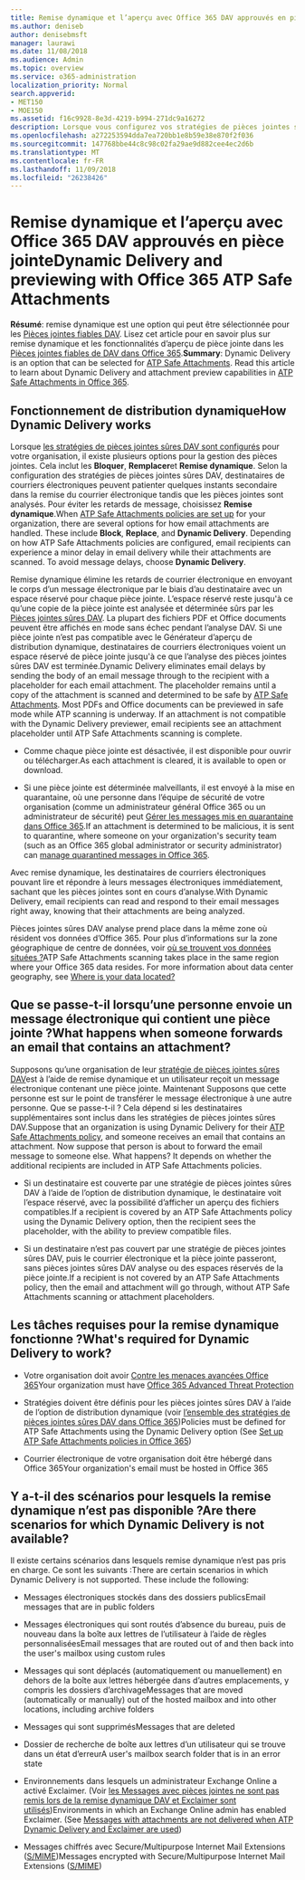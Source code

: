 ```yaml
---
title: Remise dynamique et l’aperçu avec Office 365 DAV approuvés en pièce jointe
ms.author: deniseb
author: denisebmsft
manager: laurawi
ms.date: 11/08/2018
ms.audience: Admin
ms.topic: overview
ms.service: o365-administration
localization_priority: Normal
search.appverid:
- MET150
- MOE150
ms.assetid: f16c9928-8e3d-4219-b994-271dc9a16272
description: Lorsque vous configurez vos stratégies de pièces jointes sûres DAV, vous choisissez remise dynamique afin d’éviter les retards de message et permettent aux utilisateurs d’afficher un aperçu des pièces jointes qui sont analysés.
ms.openlocfilehash: a272253594dda7ea720bb1e8b59e38e870f2f036
ms.sourcegitcommit: 147768bbe44c8c98c02fa29ae9d882cee4ec2d6b
ms.translationtype: MT
ms.contentlocale: fr-FR
ms.lasthandoff: 11/09/2018
ms.locfileid: "26238426"
---
```

# <a name="dynamic-delivery-and-previewing-with-office-365-atp-safe-attachments"></a><span data-ttu-id="2d6cc-103">Remise dynamique et l’aperçu avec Office 365 DAV approuvés en pièce jointe</span><span class="sxs-lookup"><span data-stu-id="2d6cc-103">Dynamic Delivery and previewing with Office 365 ATP Safe Attachments</span></span>

<span data-ttu-id="2d6cc-p101">**Résumé**: remise dynamique est une option qui peut être sélectionnée pour les [Pièces jointes fiables DAV](atp-safe-attachments.md). Lisez cet article pour en savoir plus sur remise dynamique et les fonctionnalités d’aperçu de pièce jointe dans les [Pièces jointes fiables de DAV dans Office 365](atp-safe-attachments.md).</span><span class="sxs-lookup"><span data-stu-id="2d6cc-p101">**Summary**: Dynamic Delivery is an option that can be selected for [ATP Safe Attachments](atp-safe-attachments.md). Read this article to learn about Dynamic Delivery and attachment preview capabilities in [ATP Safe Attachments in Office 365](atp-safe-attachments.md).</span></span>
  
## <a name="how-dynamic-delivery-works"></a><span data-ttu-id="2d6cc-106">Fonctionnement de distribution dynamique</span><span class="sxs-lookup"><span data-stu-id="2d6cc-106">How Dynamic Delivery works</span></span>

<span data-ttu-id="2d6cc-p102">Lorsque [les stratégies de pièces jointes sûres DAV sont configurés](set-up-atp-safe-attachments-policies.md) pour votre organisation, il existe plusieurs options pour la gestion des pièces jointes. Cela inclut les **Bloquer**, **Remplacer**et **Remise dynamique**. Selon la configuration des stratégies de pièces jointes sûres DAV, destinataires de courriers électroniques peuvent patienter quelques instants secondaire dans la remise du courrier électronique tandis que les pièces jointes sont analysés. Pour éviter les retards de message, choisissez **Remise dynamique**.</span><span class="sxs-lookup"><span data-stu-id="2d6cc-p102">When [ATP Safe Attachments policies are set up](set-up-atp-safe-attachments-policies.md) for your organization, there are several options for how email attachments are handled. These include **Block**, **Replace**, and **Dynamic Delivery**. Depending on how ATP Safe Attachments policies are configured, email recipients can experience a minor delay in email delivery while their attachments are scanned. To avoid message delays, choose **Dynamic Delivery**.</span></span>
  
<span data-ttu-id="2d6cc-p103">Remise dynamique élimine les retards de courrier électronique en envoyant le corps d’un message électronique par le biais d’au destinataire avec un espace réservé pour chaque pièce jointe. L’espace réservé reste jusqu'à ce qu’une copie de la pièce jointe est analysée et déterminée sûrs par les [Pièces jointes sûres DAV](atp-safe-attachments.md). La plupart des fichiers PDF et Office documents peuvent être affichés en mode sans échec pendant l’analyse DAV. Si une pièce jointe n’est pas compatible avec le Générateur d’aperçu de distribution dynamique, destinataires de courriers électroniques voient un espace réservé de pièce jointe jusqu'à ce que l’analyse des pièces jointes sûres DAV est terminée.</span><span class="sxs-lookup"><span data-stu-id="2d6cc-p103">Dynamic Delivery eliminates email delays by sending the body of an email message through to the recipient with a placeholder for each email attachment. The placeholder remains until a copy of the attachment is scanned and determined to be safe by [ATP Safe Attachments](atp-safe-attachments.md). Most PDFs and Office documents can be previewed in safe mode while ATP scanning is underway. If an attachment is not compatible with the Dynamic Delivery previewer, email recipients see an attachment placeholder until ATP Safe Attachments scanning is complete.</span></span>

- <span data-ttu-id="2d6cc-115">Comme chaque pièce jointe est désactivée, il est disponible pour ouvrir ou télécharger.</span><span class="sxs-lookup"><span data-stu-id="2d6cc-115">As each attachment is cleared, it is available to open or download.</span></span> 

- <span data-ttu-id="2d6cc-116">Si une pièce jointe est déterminée malveillants, il est envoyé à la mise en quarantaine, où une personne dans l’équipe de sécurité de votre organisation (comme un administrateur général Office 365 ou un administrateur de sécurité) peut [Gérer les messages mis en quarantaine dans Office 365](manage-quarantined-messages-and-files.md).</span><span class="sxs-lookup"><span data-stu-id="2d6cc-116">If an attachment is determined to be malicious, it is sent to quarantine, where someone on your organization's security team (such as an Office 365 global administrator or security administrator) can [manage quarantined messages in Office 365](manage-quarantined-messages-and-files.md).</span></span>

<span data-ttu-id="2d6cc-117">Avec remise dynamique, les destinataires de courriers électroniques pouvant lire et répondre à leurs messages électroniques immédiatement, sachant que les pièces jointes sont en cours d’analyse.</span><span class="sxs-lookup"><span data-stu-id="2d6cc-117">With Dynamic Delivery, email recipients can read and respond to their email messages right away, knowing that their attachments are being analyzed.</span></span> 

<span data-ttu-id="2d6cc-p104">Pièces jointes sûres DAV analyse prend place dans la même zone où résident vos données d’Office 365. Pour plus d’informations sur la zone géographique de centre de données, voir [où se trouvent vos données situées ?](https://products.office.com/where-is-your-data-located?geo=All)</span><span class="sxs-lookup"><span data-stu-id="2d6cc-p104">ATP Safe Attachments scanning takes place in the same region where your Office 365 data resides. For more information about data center geography, see [Where is your data located?](https://products.office.com/where-is-your-data-located?geo=All)</span></span> 
  
## <a name="what-happens-when-someone-forwards-an-email-that-contains-an-attachment"></a><span data-ttu-id="2d6cc-120">Que se passe-t-il lorsqu’une personne envoie un message électronique qui contient une pièce jointe ?</span><span class="sxs-lookup"><span data-stu-id="2d6cc-120">What happens when someone forwards an email that contains an attachment?</span></span>

<span data-ttu-id="2d6cc-p105">Supposons qu’une organisation de leur [stratégie de pièces jointes sûres DAV](set-up-atp-safe-attachments-policies.md)est à l’aide de remise dynamique et un utilisateur reçoit un message électronique contenant une pièce jointe. Maintenant Supposons que cette personne est sur le point de transférer le message électronique à une autre personne. Que se passe-t-il ? Cela dépend si les destinataires supplémentaires sont inclus dans les stratégies de pièces jointes sûres DAV.</span><span class="sxs-lookup"><span data-stu-id="2d6cc-p105">Suppose that an organization is using Dynamic Delivery for their [ATP Safe Attachments policy](set-up-atp-safe-attachments-policies.md), and someone receives an email that contains an attachment. Now suppose that person is about to forward the email message to someone else. What happens? It depends on whether the additional recipients are included in ATP Safe Attachments policies.</span></span>
  
- <span data-ttu-id="2d6cc-125">Si un destinataire est couverte par une stratégie de pièces jointes sûres DAV à l’aide de l’option de distribution dynamique, le destinataire voit l’espace réservé, avec la possibilité d’afficher un aperçu des fichiers compatibles.</span><span class="sxs-lookup"><span data-stu-id="2d6cc-125">If a recipient is covered by an ATP Safe Attachments policy using the Dynamic Delivery option, then the recipient sees the placeholder, with the ability to preview compatible files.</span></span>
    
- <span data-ttu-id="2d6cc-126">Si un destinataire n’est pas couvert par une stratégie de pièces jointes sûres DAV, puis le courrier électronique et la pièce jointe passeront, sans pièces jointes sûres DAV analyse ou des espaces réservés de la pièce jointe.</span><span class="sxs-lookup"><span data-stu-id="2d6cc-126">If a recipient is not covered by an ATP Safe Attachments policy, then the email and attachment will go through, without ATP Safe Attachments scanning or attachment placeholders.</span></span>
    
## <a name="whats-required-for-dynamic-delivery-to-work"></a><span data-ttu-id="2d6cc-127">Les tâches requises pour la remise dynamique fonctionne ?</span><span class="sxs-lookup"><span data-stu-id="2d6cc-127">What's required for Dynamic Delivery to work?</span></span>

- <span data-ttu-id="2d6cc-128">Votre organisation doit avoir [Contre les menaces avancées Office 365](office-365-atp.md)</span><span class="sxs-lookup"><span data-stu-id="2d6cc-128">Your organization must have [Office 365 Advanced Threat Protection](office-365-atp.md)</span></span>
    
- <span data-ttu-id="2d6cc-129">Stratégies doivent être définis pour les pièces jointes sûres DAV à l’aide de l’option de distribution dynamique (voir [l’ensemble des stratégies de pièces jointes sûres DAV dans Office 365](set-up-atp-safe-attachments-policies.md))</span><span class="sxs-lookup"><span data-stu-id="2d6cc-129">Policies must be defined for ATP Safe Attachments using the Dynamic Delivery option (See [Set up ATP Safe Attachments policies in Office 365](set-up-atp-safe-attachments-policies.md))</span></span>
    
- <span data-ttu-id="2d6cc-130">Courrier électronique de votre organisation doit être hébergé dans Office 365</span><span class="sxs-lookup"><span data-stu-id="2d6cc-130">Your organization's email must be hosted in Office 365</span></span>
    
## <a name="are-there-scenarios-for-which-dynamic-delivery-is-not-available"></a><span data-ttu-id="2d6cc-131">Y a-t-il des scénarios pour lesquels la remise dynamique n’est pas disponible ?</span><span class="sxs-lookup"><span data-stu-id="2d6cc-131">Are there scenarios for which Dynamic Delivery is not available?</span></span>

<span data-ttu-id="2d6cc-p106">Il existe certains scénarios dans lesquels remise dynamique n’est pas pris en charge. Ce sont les suivants :</span><span class="sxs-lookup"><span data-stu-id="2d6cc-p106">There are certain scenarios in which Dynamic Delivery is not supported. These include the following:</span></span>
  
- <span data-ttu-id="2d6cc-134">Messages électroniques stockés dans des dossiers publics</span><span class="sxs-lookup"><span data-stu-id="2d6cc-134">Email messages that are in public folders</span></span>
    
- <span data-ttu-id="2d6cc-135">Messages électroniques qui sont routés d’absence du bureau, puis de nouveau dans la boîte aux lettres de l’utilisateur à l’aide de règles personnalisées</span><span class="sxs-lookup"><span data-stu-id="2d6cc-135">Email messages that are routed out of and then back into the user's mailbox using custom rules</span></span>
    
- <span data-ttu-id="2d6cc-136">Messages qui sont déplacés (automatiquement ou manuellement) en dehors de la boîte aux lettres hébergée dans d’autres emplacements, y compris les dossiers d’archivage</span><span class="sxs-lookup"><span data-stu-id="2d6cc-136">Messages that are moved (automatically or manually) out of the hosted mailbox and into other locations, including archive folders</span></span>
    
- <span data-ttu-id="2d6cc-137">Messages qui sont supprimés</span><span class="sxs-lookup"><span data-stu-id="2d6cc-137">Messages that are deleted</span></span>
    
- <span data-ttu-id="2d6cc-138">Dossier de recherche de boîte aux lettres d’un utilisateur qui se trouve dans un état d’erreur</span><span class="sxs-lookup"><span data-stu-id="2d6cc-138">A user's mailbox search folder that is in an error state</span></span>
    
- <span data-ttu-id="2d6cc-p107">Environnements dans lesquels un administrateur Exchange Online a activé Exclaimer. (Voir [les Messages avec pièces jointes ne sont pas remis lors de la remise dynamique DAV et Exclaimer sont utilisés](https://support.microsoft.com/help/4014438/messages-with-attachments-are-not-delivered-when-atp-dynamic-delivery))</span><span class="sxs-lookup"><span data-stu-id="2d6cc-p107">Environments in which an Exchange Online admin has enabled Exclaimer. (See [Messages with attachments are not delivered when ATP Dynamic Delivery and Exclaimer are used](https://support.microsoft.com/help/4014438/messages-with-attachments-are-not-delivered-when-atp-dynamic-delivery))</span></span>

- <span data-ttu-id="2d6cc-141">Messages chiffrés avec Secure/Multipurpose Internet Mail Extensions ([S/MIME](s-mime-for-message-signing-and-encryption.md))</span><span class="sxs-lookup"><span data-stu-id="2d6cc-141">Messages encrypted with Secure/Multipurpose Internet Mail Extensions ([S/MIME](s-mime-for-message-signing-and-encryption.md))</span></span>
    
